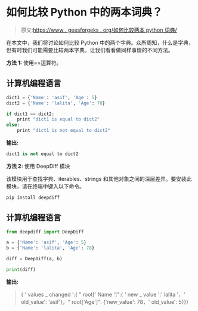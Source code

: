 # 如何比较 Python 中的两本词典？

> 原文:[https://www . geesforgeks . org/如何比较两本 python 词典/](https://www.geeksforgeeks.org/how-to-compare-two-dictionaries-in-python/)

在本文中，我们将讨论如何比较 Python 中的两个字典。众所周知，什么是字典，但有时我们可能需要比较两本字典。让我们看看做同样事情的不同方法。

**方法 1:** 使用==运算符。

## 计算机编程语言

```py
dict1 = {'Name': 'asif', 'Age': 5}
dict2 = {'Name': 'lalita', 'Age': 78}

if dict1 == dict2:
    print "dict1 is equal to dict2"
else:
    print "dict1 is not equal to dict2"
```

**输出:**

```py
dict1 is not equal to dict2
```

**方法 2:** 使用 DeepDiff 模块

该模块用于查找字典、iterables、strings 和其他对象之间的深层差异。要安装此模块，请在终端中键入以下命令。

```py
pip install deepdiff
```

## 计算机编程语言

```py
from deepdiff import DeepDiff

a = {'Name': 'asif', 'Age': 5}
b = {'Name': 'lalita', 'Age': 78}

diff = DeepDiff(a, b)

print(diff)
```

**输出:**

> { ' values _ changed ':{ " root[' Name ']":{ ' new _ value ':' lalita '，' old_value': 'asif'}，" root['Age']": {'new_value': 78，' old_value': 5}}}